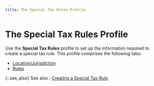 ```yaml
---
title: The Special Tax Rules Profile
---
```


# The Special Tax Rules Profile


Use the **Special Tax Rules** profile to set up the information required to create a special tax rule. This profile comprises the following tabs:

- [Location/Jurisdiction]({{site.sc_baseurl}}/options/sales-tax/special-tax-rules/setting-up-special-tax-rules/the_special_tax_rules_profile_location_jurisdiction.html)
- [Rules]({{site.sc_baseurl}}/options/sales-tax/special-tax-rules/setting-up-special-tax-rules/special_tax_rules_profile_rules.html)



{:.see_also}
See also
: [Creating a Special Tax Rule]({{site.sc_baseurl}}/options/sales-tax/special-tax-rules/setting-up-special-tax-rules/creating_a_special_tax_rule.html)
